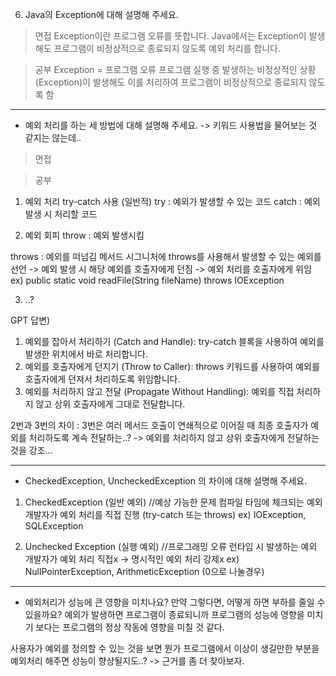 6. Java의 Exception에 대해 설명해 주세요.
> 면접
Exception이란 프로그램 오류를 뜻합니다. Java에서는 Exception이 발생해도 프로그램이 비정상적으로 종료되지 않도록 예외 처리를 합니다.

> 공부
Exception = 프로그램 오류
프로그램 실행 중 발생하는 비정상적인 상황(Exception)이 발생해도 이를 처리하여 프로그램이 비정상적으로 종료되지 않도록 함

-------------------

- 예외 처리를 하는 세 방법에 대해 설명해 주세요. -> 키워드 사용법을 물어보는 것 같지는 않는데..
> 면접

> 공부
1) 예외 처리
   try-catch 사용 (일반적)
   try : 예외가 발생할 수 있는 코드
   catch : 예외 발생 시 처리할 코드

2) 예외 회피
   throw : 예외 발생시킴

throws : 예외를 떠넘김
메서드 시그니처에 throws를 사용해서 발생할 수 있는 예외를 선언
-> 예외 발생 시 해당 예외를 호출자에게 던짐
-> 예외 처리를 호출자에게 위임
ex) public static void readFile(String fileName) throws IOException

3) ..?

GPT 답변)
1) 예외를 잡아서 처리하기 (Catch and Handle): try-catch 블록을 사용하여 예외를 발생한 위치에서 바로 처리합니다.
2) 예외를 호출자에게 던지기 (Throw to Caller): throws 키워드를 사용하여 예외를 호출자에게 던져서 처리하도록 위임합니다.
3) 예외를 처리하지 않고 전달 (Propagate Without Handling): 예외를 직접 처리하지 않고 상위 호출자에게 그대로 전달합니다.

2번과 3번의 차이 : 3번은 여러 메서드 호출이 연쇄적으로 이어질 때 최종 호출자가 예외를 처리하도록 계속 전달하는..? -> 예외를 처리하지 않고 상위 호출자에게 전달하는 것을 강조...

-------------------

- CheckedException, UncheckedException 의 차이에 대해 설명해 주세요.
1) CheckedException (일반 예외) //예상 가능한 문제
   컴파일 타임에 체크되는 예외
   개발자가 예외 처리를 직접 진행 (try-catch 또는 throws)
   ex) IOException, SQLException

2) Unchecked Exception (실행 예외) //프로그래밍 오류
   런타임 시 발생하는 예외
   개발자가 예외 처리 직접x -> 명시적인 예외 처리 강제x
   ex) NullPointerException, ArithmeticException (0으로 나눌경우)


-------------------

- 예외처리가 성능에 큰 영향을 미치나요? 만약 그렇다면, 어떻게 하면 부하를 줄일 수 있을까요?
  예외가 발생하면 프로그램이 종료되니까 프로그램의 성능에 영향을 미치기 보다는 프로그램의 정상 작동에 영향을 미칠 것 같다.

사용자가 예외를 정의할 수 있는 것을 보면 뭔가 프로그램에서 이상이 생길만한 부분을 예외처리 해주면 성능이 향상될지도..?
-> 근거를 좀 더 찾아보자.
